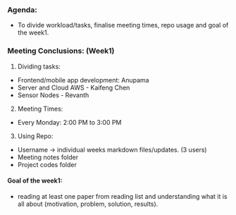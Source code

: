 ### Agenda:
- To divide workload/tasks, finalise meeting times, repo usage and goal of the week1.

### Meeting Conclusions: (Week1)
1. Dividing tasks:
- Frontend/mobile app development: Anupama
- Server and Cloud AWS - Kaifeng Chen
- Sensor Nodes - Revanth

2. Meeting Times:
- Every Monday: 2:00 PM to 3:00 PM

3. Using Repo:
- Username -> individual weeks markdown files/updates. (3 users)
- Meeting notes folder
- Project codes folder

#### Goal of the week1:
* reading at least one paper from reading list and understanding what it is all about (motivation, problem, solution, results).

